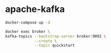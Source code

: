 # apache-kafka

```sh
docker-compose up -d
```

```sh
docker exec broker \
kafka-topics --bootstrap-server broker:9092 \
             --create \
             --topic quickstart
```

